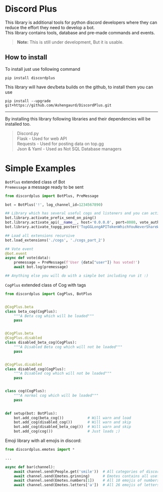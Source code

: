 # Discord Plus
This library is additional tools for python discord developers where they can reduce the effort they need to develop a bot.  
This library contains tools, database and pre-made commands and events.

> **Note:** This is still under development, But it is usable. 

## How to install
To install just use following command
```shell
pip install discordplus
```
This library will have dev/beta builds on the github, to install them you can use
```shell
pip install --upgrade git+https://github.com/Ashengaurd/DiscordPlus.git
```
***
By installing this library following libraries and their dependencies will be installed too.
> Discord.py  
> Flask - Used for web API  
> Requests - Used for posting data on top.gg  
> Json & Yaml - Used as Not SQL Database managers

# Simple Examples
`BotPlus` extended class of Bot  
`Premessage` a message ready to be sent
```python
from discordplus import BotPlus, PreMessage

bot = BotPlus('!', log_channel_id=1234567890)

## Library which has several useful cogs and listeners and you can activate them
bot.library.activate_prefix_send_on_ping()
bot.library.activate_api(__name__, host='0.0.0.0', port=8080, vote_auth='It is valid')
bot.library.activate_topgg_poster('TopGGLongAPITokenWhichYouNeverShareWithAnyIndividual')

## Load all extensions recursive
bot.load_extensions('./cogs', './cogs_part_2')

## Vote event
@bot.event
async def vote(data):
    premessage = PreMessage(f'User {data["user"]} has voted!')
    await bot.log(premessage)

## Anything else you will do with a simple bot including run it :)
```
`CogPlus` extended class of Cog with tags

```python
from discordplus import CogPlus, BotPlus


@CogPlus.beta
class beta_cog(CogPlus):
    """A Beta cog which will be loaded"""
    pass


@CogPlus.beta
@CogPlus.disabled
class disabled_beta_cog(CogPlus):
    """A Disabled Beta cog which will not be loaded"""
    pass


@CogPlus.disabled
class disabled_cog(CogPlus):
    """A Disabled cog which will not be loaded"""
    pass


class cog(CogPlus):
    """A normal cog which will be loaded"""
    pass

    
def setup(bot: BotPlus):
    bot.add_cog(beta_cog())           # Will warn and load
    bot.add_cog(disabled_cog())       # Will warn and skip
    bot.add_cog(disabled_beta_cog())  # Will warn and skip
    bot.add_cog(cog())                # Just loads ;)
```
Emoji library with all emojis in discord:
```python
from discordplus.emotes import *

...

async def bar(channel):
    await channel.send(People.get('smile'))  # All categories of discord official emojis
    await channel.send(Emotes.grinning)      # Emotes contains all useful emojis as variables for easier access
    await channel.send(Emotes.numbers[1])    # All 10 emojis of numbers accessible
    await channel.send(Emotes.letters['a'])  # All 26 emojis of letters accessible
```